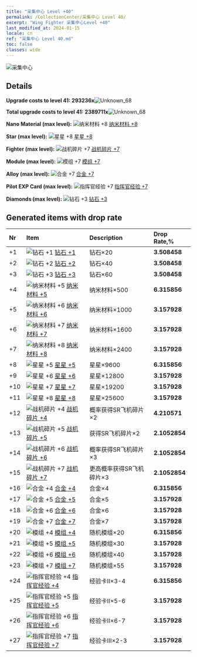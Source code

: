 ```yaml
---
title: "采集中心 Level +40"
permalink: /CollectionCenter/采集中心 Level 40/
excerpt: "Wing Fighter 采集中心Level +40"
last_modified_at: 2024-01-15
locale: cn
ref: "采集中心 Level 40.md"
toc: false
classes: wide
---
```



  ![采集中心](/images/bh_img6.png)

## Details

 **Upgrade costs to level 41:** **293236x**![Unknown_68](/images/item/bh_img25_p.png)

 **Total upgrade costs to level 41:** **2389711x**![Unknown_68](/images/item/bh_img25_p.png)

 **Nano Material (max level):** ![纳米材料 +8](/images/cc/CC_Nano_Material_5_p.png) [纳米材料 +8](/cn/CollectionCenter/纳米材料_8/)

 **Star (max level):** ![星星 +8](/images/cc/CC_Star_5_p.png) [星星 +8](/cn/CollectionCenter/星星_8/)

 **Fighter (max level):** ![战机碎片 +7](/images/cc/CC_Fighter_Shard_5_p.png) [战机碎片 +7](/cn/CollectionCenter/战机碎片_7/)

 **Module (max level):** ![模组 +7](/images/cc/CC_Module_5_p.png) [模组 +7](/cn/CollectionCenter/模组_7/)

 **Alloy (max level):** ![合金 +7](/images/cc/CC_Alloy_Plate_5_p.png) [合金 +7](/cn/CollectionCenter/合金_7/)

 **Pilot EXP Card (max level):** ![指挥官经验 +7](/images/cc/CC_Pilot_EXP_Card_5_p.png) [指挥官经验 +7](/cn/CollectionCenter/指挥官经验_7/)

 **Diamonds (max level):** ![钻石 +3](/images/cc/CC_Diamond_3_p.png) [钻石 +3](/cn/CollectionCenter/钻石_3/)

## Generated items with drop rate

  |  Nr |     Item   |    Description   |  Drop Rate,% |
  |:----|:-----------|:-----------------|:-------------|
  | +1 | ![钻石 +1](/images/cc/CC_Diamond_1_p.png) [钻石 +1](/cn/CollectionCenter/钻石_1/) | 钻石×20 | **3.508458** |
  | +2 | ![钻石 +2](/images/cc/CC_Diamond_2_p.png) [钻石 +2](/cn/CollectionCenter/钻石_2/) | 钻石×40 | **3.508458** |
  | +3 | ![钻石 +3](/images/cc/CC_Diamond_3_p.png) [钻石 +3](/cn/CollectionCenter/钻石_3/) | 钻石×60 | **3.508458** |
  | +4 | ![纳米材料 +5](/images/cc/CC_Nano_Material_5_p.png) [纳米材料 +5](/cn/CollectionCenter/纳米材料_5/) | 纳米材料×500 | **6.315856** |
  | +5 | ![纳米材料 +6](/images/cc/CC_Nano_Material_5_p.png) [纳米材料 +6](/cn/CollectionCenter/纳米材料_6/) | 纳米材料×1000 | **3.157928** |
  | +6 | ![纳米材料 +7](/images/cc/CC_Nano_Material_5_p.png) [纳米材料 +7](/cn/CollectionCenter/纳米材料_7/) | 纳米材料×1600 | **3.157928** |
  | +7 | ![纳米材料 +8](/images/cc/CC_Nano_Material_5_p.png) [纳米材料 +8](/cn/CollectionCenter/纳米材料_8/) | 纳米材料×2400 | **3.157928** |
  | +8 | ![星星 +5](/images/cc/CC_Star_5_p.png) [星星 +5](/cn/CollectionCenter/星星_5/) | 星星×9600 | **6.315856** |
  | +9 | ![星星 +6](/images/cc/CC_Star_5_p.png) [星星 +6](/cn/CollectionCenter/星星_6/) | 星星×12800 | **3.157928** |
  | +10 | ![星星 +7](/images/cc/CC_Star_5_p.png) [星星 +7](/cn/CollectionCenter/星星_7/) | 星星×19200 | **3.157928** |
  | +11 | ![星星 +8](/images/cc/CC_Star_5_p.png) [星星 +8](/cn/CollectionCenter/星星_8/) | 星星×25600 | **3.157928** |
  | +12 | ![战机碎片 +4](/images/cc/CC_Fighter_Shard_4_p.png) [战机碎片 +4](/cn/CollectionCenter/战机碎片_4/) | 概率获得SR飞机碎片×2 | **4.210571** |
  | +13 | ![战机碎片 +5](/images/cc/CC_Fighter_Shard_5_p.png) [战机碎片 +5](/cn/CollectionCenter/战机碎片_5/) | 获得SR飞机碎片×2 | **2.1052854** |
  | +14 | ![战机碎片 +6](/images/cc/CC_Fighter_Shard_5_p.png) [战机碎片 +6](/cn/CollectionCenter/战机碎片_6/) | 概率获得SR飞机碎片×3 | **2.1052854** |
  | +15 | ![战机碎片 +7](/images/cc/CC_Fighter_Shard_5_p.png) [战机碎片 +7](/cn/CollectionCenter/战机碎片_7/) | 更高概率获得SR飞机碎片×3 | **2.1052854** |
  | +16 | ![合金 +4](/images/cc/CC_Alloy_Plate_4_p.png) [合金 +4](/cn/CollectionCenter/合金_4/) | 合金×4 | **6.315856** |
  | +17 | ![合金 +5](/images/cc/CC_Alloy_Plate_5_p.png) [合金 +5](/cn/CollectionCenter/合金_5/) | 合金×5 | **3.157928** |
  | +18 | ![合金 +6](/images/cc/CC_Alloy_Plate_5_p.png) [合金 +6](/cn/CollectionCenter/合金_6/) | 合金×6 | **3.157928** |
  | +19 | ![合金 +7](/images/cc/CC_Alloy_Plate_5_p.png) [合金 +7](/cn/CollectionCenter/合金_7/) | 合金×7 | **3.157928** |
  | +20 | ![模组 +4](/images/cc/CC_Module_4_p.png) [模组 +4](/cn/CollectionCenter/模组_4/) | 随机模组×20 | **6.315856** |
  | +21 | ![模组 +5](/images/cc/CC_Module_5_p.png) [模组 +5](/cn/CollectionCenter/模组_5/) | 随机模组×30 | **3.157928** |
  | +22 | ![模组 +6](/images/cc/CC_Module_5_p.png) [模组 +6](/cn/CollectionCenter/模组_6/) | 随机模组×40 | **3.157928** |
  | +23 | ![模组 +7](/images/cc/CC_Module_5_p.png) [模组 +7](/cn/CollectionCenter/模组_7/) | 随机模组×55 | **3.157928** |
  | +24 | ![指挥官经验 +4](/images/cc/CC_Pilot_EXP_Card_4_p.png) [指挥官经验 +4](/cn/CollectionCenter/指挥官经验_4/) | 经验卡II×3-4 | **6.315856** |
  | +25 | ![指挥官经验 +5](/images/cc/CC_Pilot_EXP_Card_5_p.png) [指挥官经验 +5](/cn/CollectionCenter/指挥官经验_5/) | 经验卡II×5-6 | **3.157928** |
  | +26 | ![指挥官经验 +6](/images/cc/CC_Pilot_EXP_Card_5_p.png) [指挥官经验 +6](/cn/CollectionCenter/指挥官经验_6/) | 经验卡II×6-7 | **3.157928** |
  | +27 | ![指挥官经验 +7](/images/cc/CC_Pilot_EXP_Card_5_p.png) [指挥官经验 +7](/cn/CollectionCenter/指挥官经验_7/) | 经验卡III×2-3 | **3.157928** |

